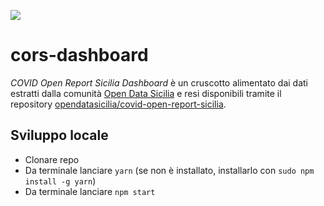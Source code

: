 <a href="https://www.datibenecomune.it/"><img src="https://img.shields.io/badge/%F0%9F%99%8F-%23datiBeneComune-%23cc3232"/></a>
# cors-dashboard
_COVID Open Report Sicilia Dashboard_ è un cruscotto alimentato dai dati estratti dalla comunità [Open Data Sicilia](https://opendatasicilia.it) e resi disponibili tramite il repository [opendatasicilia/covid-open-report-sicilia](https://github.com/opendatasicilia/covid-open-report-sicilia).

## Sviluppo locale
- Clonare repo
- Da terminale lanciare `yarn` (se non è installato, installarlo con `sudo npm install -g yarn`)
- Da terminale lanciare `npm start`
